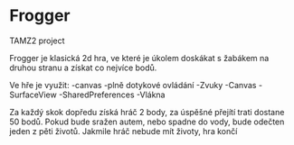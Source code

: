 # Frogger
TAMZ2 project

Frogger je klasická 2d hra, ve které je úkolem doskákat s žabákem na druhou stranu a získat co nejvíce bodů.

Ve hře je využit:
-canvas
-plně dotykové ovládání
-Zvuky
-Canvas
-SurfaceView
-SharedPreferences
-Vlákna

Za každý skok dopředu získá hráč 2 body, za úspěšné přejítí trati dostane 50 bodů. 
Pokud bude sražen autem, nebo spadne do vody, bude odečten jeden z pěti životů. Jakmile hráč nebude mít životy, hra končí
